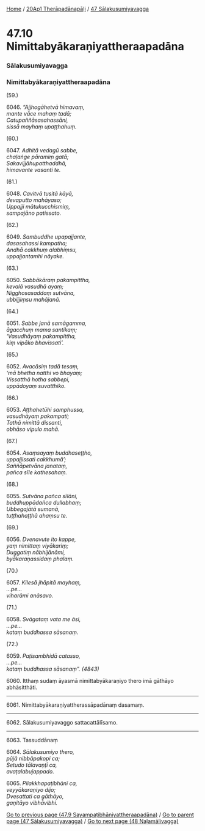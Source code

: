 
[Home](/) / [20Ap1 Therāpadānapāḷi](../../20Ap1.md) / [47 Sālakusumiyavagga](../47.md)

# 47.10 Nimittabyākaraṇiyattheraapadāna

### Sālakusumiyavagga

### Nimittabyākaraṇiyattheraapadāna

(59.)

6046\. _“Ajjhogāhetvā himavaṃ,_  
_mante vāce mahaṃ tadā;_  
_Catupaññāsasahassāni,_  
_sissā mayhaṃ upaṭṭhahuṃ._  


(60.)

6047\. _Adhitā vedagū sabbe,_  
_chaḷaṅge pāramiṃ gatā;_  
_Sakavijjāhupatthaddhā,_  
_himavante vasanti te._  


(61.)

6048\. _Cavitvā tusitā kāyā,_  
_devaputto mahāyaso;_  
_Uppajji mātukucchismiṃ,_  
_sampajāno patissato._  


(62.)

6049\. _Sambuddhe upapajjante,_  
_dasasahassi kampatha;_  
_Andhā cakkhuṃ alabhiṃsu,_  
_uppajjantamhi nāyake._  


(63.)

6050\. _Sabbākāraṃ pakampittha,_  
_kevalā vasudhā ayaṃ;_  
_Nigghosasaddaṃ sutvāna,_  
_ubbijjiṃsu mahājanā._  


(64.)

6051\. _Sabbe janā samāgamma,_  
_āgacchuṃ mama santikaṃ;_  
_‘Vasudhāyaṃ pakampittha,_  
_kiṃ vipāko bhavissati’._  


(65.)

6052\. _Avacāsiṃ tadā tesaṃ,_  
_‘mā bhetha natthi vo bhayaṃ;_  
_Vissatthā hotha sabbepi,_  
_uppādoyaṃ suvatthiko._  


(66.)

6053\. _Aṭṭhahetūhi samphussa,_  
_vasudhāyaṃ pakampati;_  
_Tathā nimittā dissanti,_  
_obhāso vipulo mahā._  


(67.)

6054\. _Asaṃsayaṃ buddhaseṭṭho,_  
_uppajjissati cakkhumā’;_  
_Saññāpetvāna janataṃ,_  
_pañca sīle kathesahaṃ._  


(68.)

6055\. _Sutvāna pañca sīlāni,_  
_buddhuppādañca dullabhaṃ;_  
_Ubbegajātā sumanā,_  
_tuṭṭhahaṭṭhā ahaṃsu te._  


(69.)

6056\. _Dvenavute ito kappe,_  
_yaṃ nimittaṃ viyākariṃ;_  
_Duggatiṃ nābhijānāmi,_  
_byākaraṇassidaṃ phalaṃ._  


(70.)

6057\. _Kilesā jhāpitā mayhaṃ,_  
_…pe…_  
_viharāmi anāsavo._  


(71.)

6058\. _Svāgataṃ vata me āsi,_  
_…pe…_  
_kataṃ buddhassa sāsanaṃ._  


(72.)

6059\. _Paṭisambhidā catasso,_  
_…pe…_  
_kataṃ buddhassa sāsanaṃ”. (4843)_  


6060\. Itthaṃ sudaṃ āyasmā nimittabyākaraṇiyo thero imā gāthāyo abhāsitthāti.

---

6061\. Nimittabyākaraṇiyattherassāpadānaṃ dasamaṃ.



---

6062\. Sālakusumiyavaggo sattacattālīsamo.



---

6063\. Tassuddānaṃ



6064\. _Sālakusumiyo thero,_  
_pūjā nibbāpakopi ca;_  
_Setudo tālavaṇṭī ca,_  
_avaṭalabujappado._  


6065\. _Pilakkhapaṭibhānī ca,_  
_veyyākaraṇiyo dijo;_  
_Dvesattati ca gāthāyo,_  
_gaṇitāyo vibhāvibhi._  


[Go to previous page (47.9 Sayampaṭibhāniyattheraapadāna)](47.9.md) / [Go to parent page (47 Sālakusumiyavagga)](../47.md) / [Go to next page (48 Naḷamālivagga)](../48.md)


